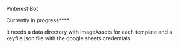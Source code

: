 Pinterest Bot


Currently in progress****


It needs a data directory with imageAssets for each template and a keyfile.json file with the google sheets credentials
